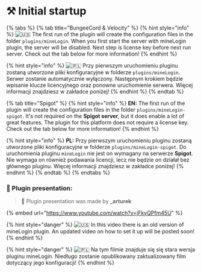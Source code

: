 # ⚒ Initial startup

{% tabs %}
{% tab title="BungeeCord & Velocity" %}
{% hint style="info" %}
![🇺🇸](https://twemoji.maxcdn.com/2/svg/1f1fa-1f1f8.svg) The first run of the plugin will create the configuration files in the folder `plugins/mineLogin`. When you first start the server with mineLogin plugin, the server will be disabled. Next step is license key before next run server. Check out the tab below for more information!
{% endhint %}

{% hint style="info" %}
![🇵🇱](https://twemoji.maxcdn.com/2/svg/1f1f5-1f1f1.svg) Przy pierwszym uruchomieniu pluginu zostaną utworzone pliki konfiguracyjne w folderze `plugins/mineLogin`. Serwer zostanie automatycznie wyłączony. Następnym krokiem będzie wpisanie klucze licencyjnego oraz ponowne uruchomienie serwera. Więcej informacji znajdziesz w zakładce poniżej!
{% endhint %}
{% endtab %}

{% tab title="Spigot" %}
{% hint style="info" %}
**EN:** The first run of the plugin will create the configuration files in the folder `plugins/mineLogin-spigot`. It's not required on the **Spigot server**, but it does enable a lot of great features. The plugin for this platform does not require a license key. Check out the tab below for more information!
{% endhint %}

{% hint style="info" %}
**PL:** Przy pierwszym uruchomieniu pluginu zostaną utworzone pliki konfiguracyjne w folderze `plugins/mineLogin-spigot`. Do uruchomienia pluginu `mineLogin` nie jest on wymagany na serwerze **Spigot**. Nie wymaga on również podawania licencji, lecz nie będzie on działał bez głównego pluginu. Więcej informacji znajdziesz w zakładce poniżej!
{% endhint %}
{% endtab %}
{% endtabs %}

### :heartbeat: Plugin presentation:

> :tada: Plugin presentation was made by **\_arturek**

{% embed url="https://www.youtube.com/watch?v=jFkyQPfm45U" %}

{% hint style="danger" %}
![🇺🇸](https://twemoji.maxcdn.com/2/svg/1f1fa-1f1f8.svg) In this video there is an old version of mineLogin plugin. An updated video on how to set it up will be posted soon!
{% endhint %}

{% hint style="danger" %}
![🇵🇱](https://twemoji.maxcdn.com/2/svg/1f1f5-1f1f1.svg) Na tym filmie znajduje się się stara wersja pluginu mineLogin. Niedługo zostanie opublikowany zaktualizowany film dotyczący jego konfiguracji!
{% endhint %}
